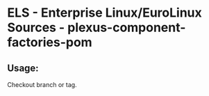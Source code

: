 # ELS - Enterprise Linux/EuroLinux Sources - plexus-component-factories-pom
 
## Usage:
  Checkout branch or tag.

